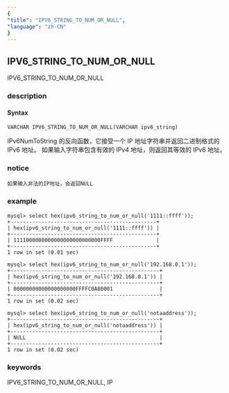 ```yaml
---
{
"title": "IPV6_STRING_TO_NUM_OR_NULL",
"language": "zh-CN"
}
---
```


<!-- 
Licensed to the Apache Software Foundation (ASF) under one
or more contributor license agreements.  See the NOTICE file
distributed with this work for additional information
regarding copyright ownership.  The ASF licenses this file
to you under the Apache License, Version 2.0 (the
"License"); you may not use this file except in compliance
with the License.  You may obtain a copy of the License at
  http://www.apache.org/licenses/LICENSE-2.0
Unless required by applicable law or agreed to in writing,
software distributed under the License is distributed on an
"AS IS" BASIS, WITHOUT WARRANTIES OR CONDITIONS OF ANY
KIND, either express or implied.  See the License for the
specific language governing permissions and limitations
under the License.
-->

## IPV6_STRING_TO_NUM_OR_NULL

<version since="dev">

IPV6_STRING_TO_NUM_OR_NULL

</version>

### description

#### Syntax

`VARCHAR IPV6_STRING_TO_NUM_OR_NULL(VARCHAR ipv6_string)`

IPv6NumToString 的反向函数，它接受一个 IP 地址字符串并返回二进制格式的 IPv6 地址。
如果输入字符串包含有效的 IPv4 地址，则返回其等效的 IPv6 地址。

### notice

`如果输入非法的IP地址，会返回NULL`

### example
```
mysql> select hex(ipv6_string_to_num_or_null('1111::ffff'));
+-----------------------------------------------+
| hex(ipv6_string_to_num_or_null('1111::ffff')) |
+-----------------------------------------------+
| 1111000000000000000000000000FFFF              |
+-----------------------------------------------+
1 row in set (0.01 sec)

mysql> select hex(ipv6_string_to_num_or_null('192.168.0.1'));
+------------------------------------------------+
| hex(ipv6_string_to_num_or_null('192.168.0.1')) |
+------------------------------------------------+
| 00000000000000000000FFFFC0A80001               |
+------------------------------------------------+
1 row in set (0.02 sec)

mysql> select hex(ipv6_string_to_num_or_null('notaaddress'));
+------------------------------------------------+
| hex(ipv6_string_to_num_or_null('notaaddress')) |
+------------------------------------------------+
| NULL                                           |
+------------------------------------------------+
1 row in set (0.02 sec)
```

### keywords

IPV6_STRING_TO_NUM_OR_NULL, IP